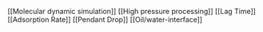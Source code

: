 [[Molecular dynamic simulation]]
[[High pressure processing]]
[[Lag Time]]
[[Adsorption Rate]]
[[Pendant Drop]]
[[Oil/water-interface]]
